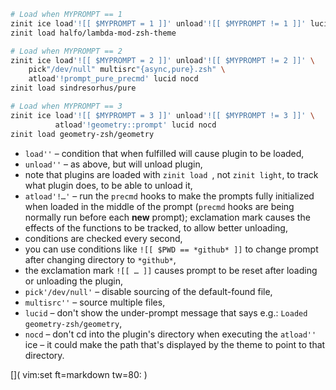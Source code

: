 ```zsh
# Load when MYPROMPT == 1
zinit ice load'![[ $MYPROMPT = 1 ]]' unload'![[ $MYPROMPT != 1 ]]' lucid
zinit load halfo/lambda-mod-zsh-theme

# Load when MYPROMPT == 2
zinit ice load'![[ $MYPROMPT = 2 ]]' unload'![[ $MYPROMPT != 2 ]]' \
    pick"/dev/null" multisrc"{async,pure}.zsh" \
    atload'!prompt_pure_precmd' lucid nocd
zinit load sindresorhus/pure

# Load when MYPROMPT == 3
zinit ice load'![[ $MYPROMPT = 3 ]]' unload'![[ $MYPROMPT != 3 ]]' \
          atload'!geometry::prompt' lucid nocd
zinit load geometry-zsh/geometry
```

 - `load''` – condition that when fulfilled will cause plugin to be loaded,
 - `unload''` – as above, but will unload plugin,
 - note that plugins are loaded with <code>zinit load </code>, not `zinit
   light`, to track what plugin does, to be able to unload it,
 - `atload'!…'` – run the `precmd` hooks to make the prompts fully initialized
   when loaded in the middle of the prompt (`precmd` hooks are being normally
   run before each **new** prompt); exclamation mark causes the effects of the
   functions to be tracked, to allow better unloading,
 - conditions are checked every second,
 - you can use conditions like `![[ $PWD == *github* ]]` to change prompt after
   changing directory to `*github*`,
 - the exclamation mark `![[ … ]]` causes prompt to be reset after loading or
   unloading the plugin,
 - `pick'/dev/null'` – disable sourcing of the default-found file,
 - `multisrc''` – source multiple files,
 - `lucid` – don't show the under-prompt message that says e.g.: `Loaded
   geometry-zsh/geometry`,
 - `nocd` – don't cd into the plugin's directory when executing the `atload''`
   ice – it could make the path that's displayed by the theme to point to that
   directory.

[]( vim:set ft=markdown tw=80: )
